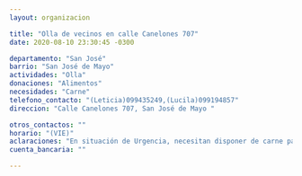 ```yaml
---
layout: organizacion

title: "Olla de vecinos en calle Canelones 707"
date: 2020-08-10 23:30:45 -0300

departamento: "San José"
barrio: "San José de Mayo"
actividades: "Olla"
donaciones: "Alimentos"
necesidades: "Carne"
telefono_contacto: "(Leticia)099435249,(Lucila)099194857"
direccion: "Calle Canelones 707, San José de Mayo "

otros_contactos: ""
horario: "(VIE)"
aclaraciones: "En situación de Urgencia, necesitan disponer de carne para la olla. Se entregan más de 100 viandas todos los viernes"
cuenta_bancaria: ""

---
```


